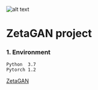 ![alt text](https://cdn-images-1.medium.com/max/800/0*0ArBGd8Qc76bQmyt)

# ZetaGAN project

### 1. Environment
```
Python  3.7
Pytorch 1.2
```
[ZetaGAN](https://devpost.com/software/zetagan-data-generation-service)
